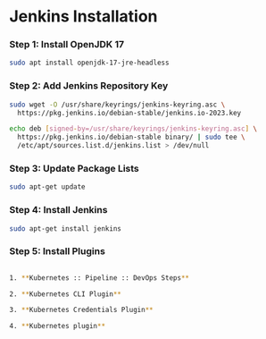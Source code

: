 
# Jenkins Installation

### Step 1: Install OpenJDK 17

```bash
sudo apt install openjdk-17-jre-headless
```

### Step 2: Add Jenkins Repository Key

```bash
sudo wget -O /usr/share/keyrings/jenkins-keyring.asc \
  https://pkg.jenkins.io/debian-stable/jenkins.io-2023.key

echo deb [signed-by=/usr/share/keyrings/jenkins-keyring.asc] \
  https://pkg.jenkins.io/debian-stable binary/ | sudo tee \
  /etc/apt/sources.list.d/jenkins.list > /dev/null
```

### Step 3: Update Package Lists

```bash
sudo apt-get update
```

### Step 4: Install Jenkins

```bash
sudo apt-get install jenkins
```
### Step 5: Install Plugins

```bash

1. **Kubernetes :: Pipeline :: DevOps Steps**

2. **Kubernetes CLI Plugin**

3. **Kubernetes Credentials Plugin**

4. **Kubernetes plugin**

```
